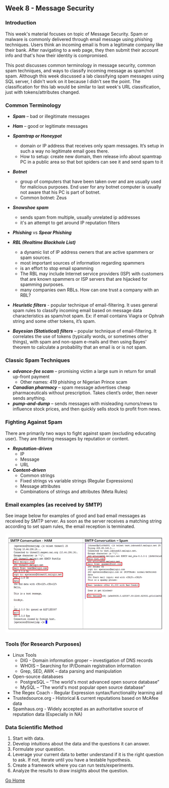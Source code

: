 ## Week 8 - Message Security           
### Introduction
This week's material focuses on topic of Message Security. Spam or malware is commonly
delivered through email message using phishing techniques. Users think an incoming
email is from a legitimate company like their bank. After navigating to a web page, 
they then submit their account info and that's how their identity is compromised. 

This post discusses common terminology in message security, common spam techniques, 
and ways to classify incoming message as spam/not spam. Although this week discussed
a lab classifying spam messages using SQL server, I didn't work on it because I didn't 
see the point. The classification for this lab would be similar to last week's URL
classification, just with tokens/attributes changed.

### Common Terminology
*	***Spam*** – bad or illegitimate messages
*	***Ham*** – good or legitimate messages
*	***Spamtrap or Honeypot***
    *	domain or IP address that receives only spam messages. It’s setup in such a way
     no legitimate email goes there.
    *	How to setup: create new domain, then release info about spamtrap PC in a public 
    area so that bot spiders can see it and send spam to it

*	***Botnet*** 
    *	group of computers that have been taken over and are usually used for malicious 
    purposes. End user for any botnet computer is usually not aware that his PC is part of botnet. 
    *	Common botnet: Zeus
*	***Snowshoe spam*** 
    *	sends spam from multiple, usually unrelated ip addresses
    *	it's an attempt to get around IP reputation filters
*	***Phishing*** vs ***Spear Phishing***
*	***RBL (Realtime Blackhole List)***
    *	a dynamic list of IP address owners that are active spammers or spam sources. 
    *   most important sources of information regarding spammers
    *	is an effort to stop email spamming
    *	The RBL may include Internet service providers (ISP) with customers that are known
     spammers or ISP servers that are hijacked for spamming purposes. 
    *	many companies own RBLs. How can one trust a company with an RBL? 
*	***Heuristic filters***  - popular technique of email-filtering. It uses general spam
 rules to classify incoming email based on message data characteristics as spam/not spam. 
Ex: if email contains Viagra or Ophrah string and some other tokens, it’s spam.
*	***Bayesian (Statistical) filters*** – popular technique of email-filtering. 
It correlates the use of tokens (typically words, or sometimes other things), 
with spam and non-spam e-mails and then using Bayes' theorem to calculate a
 probability that an email is or is not spam.


### Classic Spam Techniques
*	***advance-fee scam*** – promising victim a large sum in return for small up-front payment
    *	Other names: 419 phishing or Nigerian Prince scam
*	***Canadian pharmacy*** – spam message advertises cheap pharmaceuticals without prescription. 
Takes client’s order, then never sends anything.
*	***pump-and-dump*** – sends messages with misleading rumors/news to influence stock prices,
 and then quickly sells stock to profit from news.

### Fighting Against Spam
There are primarily two ways to fight against spam (excluding educating user). They are filtering
messages by reputation or content. 
*	***Reputation-driven***
    *	IP
    *	Message
    *	URL
*	***Content-driven***
    *	Common strings
    *	Fixed strings vs variable strings (Regular Expressions)
    *	Message attributes
    *	Combinations of strings and attributes (Meta Rules)

### Email examples (as received by SMTP)
See image below for examples of good and bad email messages as received
by SMTP server. As soon as the server receives a matching string according to
set spam rules, the email reception is terminated.

 ![alt text](../images/w8_smtp_messages.jpg "SMTP message examples")

### Tools (for Research Purposes)
*	Linux Tools
    *	DIG - Domain information groper – investigation of DNS records
    *	WHOIS – Searching for IP/Domain registration information
    *	Grep, SED, AWK – data parsing and manipulation 
*	Open-source databases
    *	PostgreSQL – “The world's most advanced open source database”
    *	MySQL – “The world's most popular open source database”
*	The Regex Coach - Regular Expression syntax/functionality learning aid
*	Trustedsource.org - Historical & current reputations based on McAfee data
*	Spamhaus.org - Widely accepted as an authoritative source of reputation data (Especially in NA)

### Data Scientific Method
1. Start with data.
2. Develop intuitions about the data and the questions it can answer.
3. Formulate your question.
4. Leverage your current data to better understand if it is the right
question to ask. If not, iterate until you have a testable hypothesis.
5. Create a framework where you can run tests/experiments.
6. Analyze the results to draw insights about the question.


[Go Home](../index.md) 
